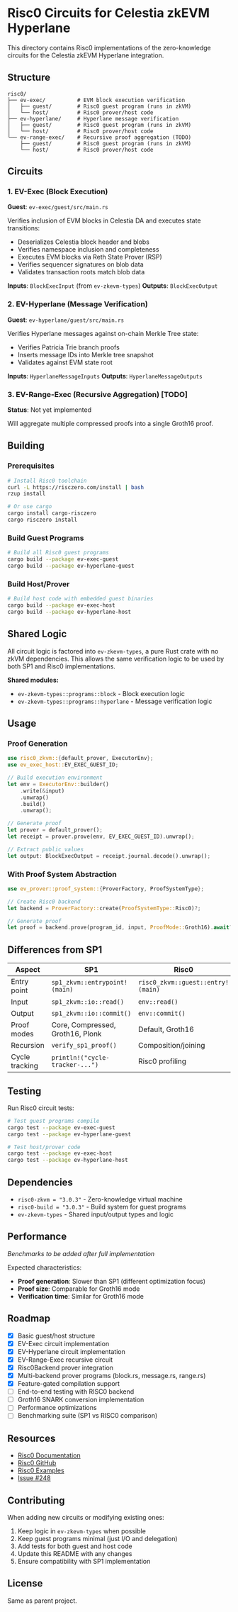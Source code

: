 # Risc0 Circuits for Celestia zkEVM Hyperlane

This directory contains Risc0 implementations of the zero-knowledge circuits for the Celestia zkEVM Hyperlane integration.

## Structure

```
risc0/
├── ev-exec/          # EVM block execution verification
│   ├── guest/        # Risc0 guest program (runs in zkVM)
│   └── host/         # Risc0 prover/host code
├── ev-hyperlane/     # Hyperlane message verification
│   ├── guest/        # Risc0 guest program (runs in zkVM)
│   └── host/         # Risc0 prover/host code
└── ev-range-exec/    # Recursive proof aggregation (TODO)
    ├── guest/        # Risc0 guest program (runs in zkVM)
    └── host/         # Risc0 prover/host code
```

## Circuits

### 1. EV-Exec (Block Execution)
**Guest**: `ev-exec/guest/src/main.rs`

Verifies inclusion of EVM blocks in Celestia DA and executes state transitions:
- Deserializes Celestia block header and blobs
- Verifies namespace inclusion and completeness
- Executes EVM blocks via Reth State Prover (RSP)
- Verifies sequencer signatures on blob data
- Validates transaction roots match blob data

**Inputs**: `BlockExecInput` (from `ev-zkevm-types`)
**Outputs**: `BlockExecOutput`

### 2. EV-Hyperlane (Message Verification)
**Guest**: `ev-hyperlane/guest/src/main.rs`

Verifies Hyperlane messages against on-chain Merkle Tree state:
- Verifies Patricia Trie branch proofs
- Inserts message IDs into Merkle tree snapshot
- Validates against EVM state root

**Inputs**: `HyperlaneMessageInputs`
**Outputs**: `HyperlaneMessageOutputs`

### 3. EV-Range-Exec (Recursive Aggregation) [TODO]
**Status**: Not yet implemented

Will aggregate multiple compressed proofs into a single Groth16 proof.

## Building

### Prerequisites
```bash
# Install Risc0 toolchain
curl -L https://risczero.com/install | bash
rzup install

# Or use cargo
cargo install cargo-risczero
cargo risczero install
```

### Build Guest Programs
```bash
# Build all Risc0 guest programs
cargo build --package ev-exec-guest
cargo build --package ev-hyperlane-guest
```

### Build Host/Prover
```bash
# Build host code with embedded guest binaries
cargo build --package ev-exec-host
cargo build --package ev-hyperlane-host
```

## Shared Logic

All circuit logic is factored into `ev-zkevm-types`, a pure Rust crate with no zkVM dependencies. This allows the same verification logic to be used by both SP1 and Risc0 implementations.

**Shared modules:**
- `ev-zkevm-types::programs::block` - Block execution logic
- `ev-zkevm-types::programs::hyperlane` - Message verification logic

## Usage

### Proof Generation
```rust
use risc0_zkvm::{default_prover, ExecutorEnv};
use ev_exec_host::EV_EXEC_GUEST_ID;

// Build execution environment
let env = ExecutorEnv::builder()
    .write(&input)
    .unwrap()
    .build()
    .unwrap();

// Generate proof
let prover = default_prover();
let receipt = prover.prove(env, EV_EXEC_GUEST_ID).unwrap();

// Extract public values
let output: BlockExecOutput = receipt.journal.decode().unwrap();
```

### With Proof System Abstraction
```rust
use ev_prover::proof_system::{ProverFactory, ProofSystemType};

// Create Risc0 backend
let backend = ProverFactory::create(ProofSystemType::Risc0)?;

// Generate proof
let proof = backend.prove(program_id, input, ProofMode::Groth16).await?;
```

## Differences from SP1

| Aspect | SP1 | Risc0 |
|--------|-----|-------|
| Entry point | `sp1_zkvm::entrypoint!(main)` | `risc0_zkvm::guest::entry!(main)` |
| Input | `sp1_zkvm::io::read()` | `env::read()` |
| Output | `sp1_zkvm::io::commit()` | `env::commit()` |
| Proof modes | Core, Compressed, Groth16, Plonk | Default, Groth16 |
| Recursion | `verify_sp1_proof()` | Composition/joining |
| Cycle tracking | `println!("cycle-tracker-...")` | Risc0 profiling |

## Testing

Run Risc0 circuit tests:
```bash
# Test guest programs compile
cargo test --package ev-exec-guest
cargo test --package ev-hyperlane-guest

# Test host/prover code
cargo test --package ev-exec-host
cargo test --package ev-hyperlane-host
```

## Dependencies

- `risc0-zkvm = "3.0.3"` - Zero-knowledge virtual machine
- `risc0-build = "3.0.3"` - Build system for guest programs
- `ev-zkevm-types` - Shared input/output types and logic

## Performance

_Benchmarks to be added after full implementation_

Expected characteristics:
- **Proof generation**: Slower than SP1 (different optimization focus)
- **Proof size**: Comparable for Groth16 mode
- **Verification time**: Similar for Groth16 mode

## Roadmap

- [x] Basic guest/host structure
- [x] EV-Exec circuit implementation
- [x] EV-Hyperlane circuit implementation
- [x] EV-Range-Exec recursive circuit
- [x] Risc0Backend prover integration
- [x] Multi-backend prover programs (block.rs, message.rs, range.rs)
- [x] Feature-gated compilation support
- [ ] End-to-end testing with RISC0 backend
- [ ] Groth16 SNARK conversion implementation
- [ ] Performance optimizations
- [ ] Benchmarking suite (SP1 vs RISC0 comparison)

## Resources

- [Risc0 Documentation](https://dev.risczero.com/)
- [Risc0 GitHub](https://github.com/risc0/risc0)
- [Risc0 Examples](https://github.com/risc0/risc0/tree/main/examples)
- [Issue #248](https://github.com/celestiaorg/celestia-zkevm-hl-testnet/issues/248)

## Contributing

When adding new circuits or modifying existing ones:
1. Keep logic in `ev-zkevm-types` when possible
2. Keep guest programs minimal (just I/O and delegation)
3. Add tests for both guest and host code
4. Update this README with any changes
5. Ensure compatibility with SP1 implementation

## License

Same as parent project.
